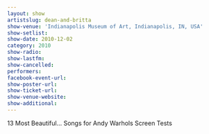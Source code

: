```yaml
---
layout: show
artistslug: dean-and-britta
show-venue: 'Indianapolis Museum of Art, Indianapolis, IN, USA'
show-setlist: 
show-date: 2010-12-02
category: 2010
show-radio: 
show-lastfm: 
show-cancelled: 
performers: 
facebook-event-url: 
show-poster-url: 
show-ticket-url: 
show-venue-website: 
show-additional: 
---
```


13 Most Beautiful... Songs for Andy Warhols Screen Tests